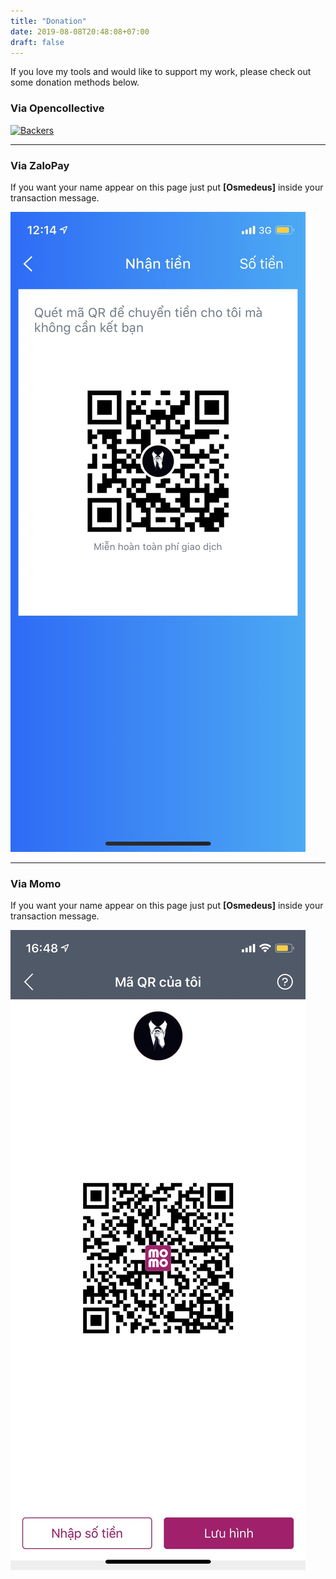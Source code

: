 ```yaml
---
title: "Donation"
date: 2019-08-08T20:48:08+07:00
draft: false
---
```


If you love my tools and would like to support my work, please check out  some donation methods below.

### Via Opencollective

[![Backers](https://opencollective.com/osmedeus/backers.svg?width=890)](https://opencollective.com/osmedeus#backers)

***

### Via ZaloPay

If you want your name appear on this page just put **[Osmedeus]** inside your transaction message.

![zalopay-donation](screenshots/zalopay.jpg?width=20pc&classes=border,shadow)

***

### Via Momo
If you want your name appear on this page just put **[Osmedeus]** inside your transaction message.

![momo-donation](screenshots/momo.jpg?width=20pc&classes=border,shadow)

